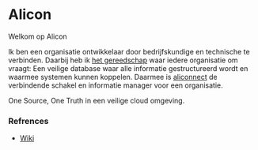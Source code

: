 # Alicon

Welkom op Alicon

Ik ben een organisatie ontwikkelaar door bedrijfskundige en technische te verbinden. Daarbij heb ik [het gereedschap](https://aliconnect.github.io/aliconnect) waar iedere organisatie om vraagt: Een veilige database waar alle informatie gestructureerd wordt en waarmee systemen kunnen koppelen. Daarmee is [aliconnect](https://aliconnect.github.io/aliconnect) de verbindende schakel en informatie manager voor een organisatie.

One Source, One Truth in een veilige cloud omgeving.

### Refrences

- [Wiki](wiki)
